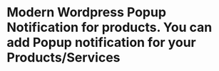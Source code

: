 # Modern Wordpress Popup Notification for products. You can add Popup notification for your Products/Services
